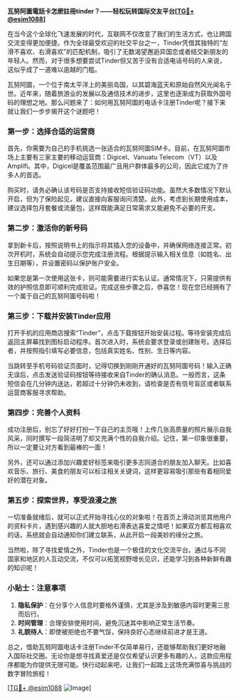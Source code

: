 **瓦努阿圖電話卡怎麽註冊tinder？——轻松玩转国际交友平台[[TG💪+ @esim1088](https://t.me/s/esim1088)]**

在当今这个全球化飞速发展的时代，互联网不仅改变了我们的生活方式，也让跨国交流变得更加便捷。作为全球最受欢迎的社交平台之一，Tinder凭借其独特的“左滑不喜欢、右滑喜欢”的匹配机制，吸引了无数渴望邂逅异国恋或者结交新朋友的年轻人。然而，对于很多想要尝试Tinder但又苦于没有合适电话号码的人来说，这似乎成了一道难以逾越的门槛。

瓦努阿圖，一个位于南太平洋上的美丽岛国，以其碧海蓝天和原始自然风光闻名于世。近年来，随着旅游业的发展以及通信技术的进步，这里也逐渐成为获取外国号码的理想之地。那么问题来了：如何用瓦努阿圖的电话卡注册Tinder呢？接下来就让我们一步步揭开这个谜题吧！

### **第一步：选择合适的运营商**
首先，你需要为自己的手机挑选一张适合的瓦努阿圖SIM卡。目前，在瓦努阿圖市场上主要有三家主要的移动运营商：Digicel、Vanuatu Telecom（VT）以及Amplifi。其中，Digicel是覆盖范围最广且用户群体最多的公司，因此它成为了许多人的首选。

购买时，请务必确认该号码是否支持接收短信验证码功能。虽然大多数情况下默认开启，但为了保险起见，建议直接向客服询问清楚。此外，考虑到长期使用成本，建议选择包月套餐或流量包，这样既能满足日常需求又能避免不必要的开支。

### **第二步：激活你的新号码**
拿到新卡后，按照说明书上的指示将其插入您的设备中，并确保网络连接正常。初次开机时，系统会自动提示您完成注册流程。根据提示输入相关信息（如姓名、出生日期等），并设置密码以保护账户安全。

如果您是第一次使用这张卡，则可能需要进行实名认证。通常情况下，只需提供有效的护照信息即可顺利完成验证。完成这些步骤之后，恭喜您！现在您已经拥有了一个属于自己的瓦努阿圖号码啦！

### **第三步：下载并安装Tinder应用**
打开手机的应用商店搜索“Tinder”，点击下载按钮开始安装过程。等待安装完成后返回主屏幕找到图标启动程序。首次进入时，系统会要求登录或创建账号。选择后者，并按照指引填写必要信息，包括真实姓名、性别、生日等内容。

当跳转至手机号码验证页面时，记得切换到刚刚开通好的瓦努阿圖号码！输入正确无误后，点击发送验证码按钮等待接收来自Tinder的确认消息。一般而言，这条短信会在几分钟内送达，若超过十分钟仍未收到，请检查是否有信号盲区或者联系运营商客服寻求帮助。

### **第四步：完善个人资料**
成功注册后，别忘了好好打扮一下自己的主页哦！上传几张高质量的照片展示自我风采，同时撰写一段简洁明了却又充满个性的自我介绍。记住，第一印象很重要，所以一定要让对方看到最棒的一面！

另外，还可以通过添加兴趣爱好标签来吸引更多志同道合的朋友加入聊天。比如喜欢音乐、旅行、美食的朋友可以标注相关关键词，这样更容易吸引那些有着相同爱好的潜在对象。

### **第五步：探索世界，享受浪漫之旅**
一切准备就绪后，就可以正式开始寻找心仪的对象啦！在首页上滑动浏览其他用户的资料卡片，遇到感兴趣的人就大胆地右滑表达喜爱之情吧！如果双方都互相喜欢的话，系统就会自动通知你们建立联系，从此开启一段美妙的缘分之旅。

当然啦，除了寻找爱情之外，Tinder也是一个极佳的文化交流平台。通过与不同国家和地区的人互动交流，不仅可以拓宽视野增长见识，还能学习到各种新鲜有趣的知识呢！

### **小贴士：注意事项**
1. **隐私保护**：在分享个人信息时要格外谨慎，尤其是涉及到敏感内容时更需三思而后行。
2. **时间管理**：合理安排使用时间，避免沉迷其中影响正常生活节奏。
3. **礼貌待人**：即使被拒绝也不要气馁，保持良好心态继续前进才是王道。

总之，借助瓦努阿圖电话卡注册Tinder不仅简单易行，还能够帮助我们更好地融入国际社交圈。无论你是想寻找真爱还是仅仅希望认识更多有趣的人，这款应用程序都能为你提供无限可能。快行动起来吧，让我们一起踏上这场充满惊喜与挑战的数字冒险旅程！

[[TG💪+ @esim1088](https://t.me/s/esim1088) ![Image](https://i.postimg.cc/4NQfJmqS/Snipaste-2025-05-13-00-14-12.png)]